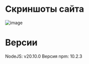 # Скриншоты сайта
![image](https://github.com/OlesiaShinkarenko/WebSite/assets/103891397/13a9f0eb-8511-4204-9eee-021474c2dea6)
# Версии
 NodeJS: v20.10.0
 Версия npm: 10.2.3

